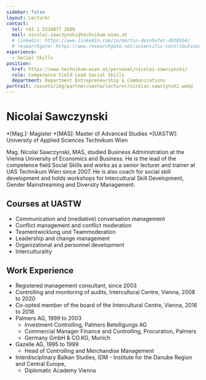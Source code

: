 ```yaml
---
sidebar: false
layout: Lecturer
contact:
  tel: +43 1 3334077 2689
  mail: nicolai.sawczynski@technikum-wien.at
  # linkedin: https://www.linkedin.com/in/martin-deinhofer-4b585b4/
  # researchgate: https://www.researchgate.net/scientific-contributions/2084163077_Martin_Deinhofer
experience:
  - Social Skills
position:
  href: https://www.technikum-wien.at/personal/nicolai-sawczynski/
  role: Competence Field Lead Social Skills
  department: Department Entrepreneurship & Communications
portrait: /assets/img/partner/uastw/lecturer/nicolai-sawczynski.webp
---
```


# Nicolai Sawczynski

<!-- prettier-ignore -->
*[Mag.]: Magister
*[MAS]: Master of Advanced Studies
*[UASTW]: University of Applied Sciences Technikum Wien

Mag. Nicolai Sawczynski, MAS, studied Business Administration at the Vienna University of Economics and Business.
He is the lead of the competence field Social Skills and works as a senior lecturer and trainer at UAS Technikum Wien since 2007.
He is also coach for social skill development and holds workshops for Intercultural Skill Development, Gender Mainstreaming and Diversity Management.

<!-- more -->

## Courses at UASTW

- Communication and (mediative) conversation management
- Conflict management and conflict moderation
- Teamentwicklung und Teammoderation
- Leadership and change management
- Organizational and personnel development
- Interculturality

## Work Experience

- Registered management consultant, since 2003
- Controlling and monitoring of audits, Intercultural Centre, Vienna, 2008 to 2020
- Co-opted member of the board of the Intercultural Centre, Vienna, 2016 to 2018
- Palmers AG, 1999 to 2003
  - Investment Controlling, Palmers Beteiligungs AG
  - Commercial Manager Finance and Controlling, Procuration, Palmers
  - Germany GmbH & CO.KG, Munich
- Gazelle AG, 1995 to 1999
  - Head of Controlling and Merchandise Management
- Interdisciplinary Balkan Studies, IDM - Institute for the Danube Region and Central Europe,
  - Diplomatic Academy Vienna
